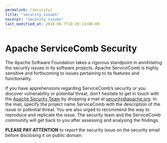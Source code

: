 ```yaml
---
permalink: /security/
title: "security issues"
excerpt: "security issues"
last_modified_at: 2018-06-7T14:28:13+08:00
---
```

# Apache ServiceComb Security

The Apache Software Foundation takes a rigorous standpoint in annihilating the security issues in its software projects. Apache ServiceComb is highly sensitive and forthcoming to issues pertaining to its features and functionality.

If you have apprehensions regarding ServiceComb’s security or you discover vulnerability or potential threat, don’t hesitate to get in touch with the [Apache Security Team](http://www.apache.org/security/) by dropping a mail at [security@apache.org](mailto:security@apache.org). In the mail, specify the project name ServiceComb with the description of the issue or potential threat. You are also urged to recommend the way to reproduce and replicate the issue. The security team and the ServiceComb community will get back to you after assessing and analysing the findings.

**PLEASE PAY ATTENTION** to report the security issue on the security email before disclosing it on public domain.
